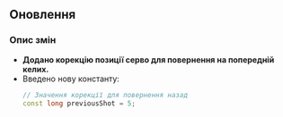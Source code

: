 ## Оновлення

### Опис змін
- **Додано корекцію позиції серво для повернення на попередній келих.**
- Введено нову константу:
  ```cpp
  // Значення корекції для повернення назад
  const long previousShot = 5;
